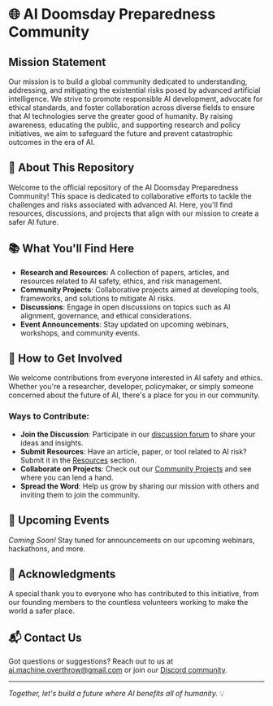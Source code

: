 # 🌐 AI Doomsday Preparedness Community

## Mission Statement

Our mission is to build a global community dedicated to understanding, addressing, and mitigating the existential risks posed by advanced artificial intelligence. We strive to promote responsible AI development, advocate for ethical standards, and foster collaboration across diverse fields to ensure that AI technologies serve the greater good of humanity. By raising awareness, educating the public, and supporting research and policy initiatives, we aim to safeguard the future and prevent catastrophic outcomes in the era of AI.

## 🚀 About This Repository

Welcome to the official repository of the AI Doomsday Preparedness Community! This space is dedicated to collaborative efforts to tackle the challenges and risks associated with advanced AI. Here, you'll find resources, discussions, and projects that align with our mission to create a safer AI future.

## 📚 What You'll Find Here

- **Research and Resources**: A collection of papers, articles, and resources related to AI safety, ethics, and risk management.
- **Community Projects**: Collaborative projects aimed at developing tools, frameworks, and solutions to mitigate AI risks.
- **Discussions**: Engage in open discussions on topics such as AI alignment, governance, and ethical considerations.
- **Event Announcements**: Stay updated on upcoming webinars, workshops, and community events.

## 🤝 How to Get Involved

We welcome contributions from everyone interested in AI safety and ethics. Whether you're a researcher, developer, policymaker, or simply someone concerned about the future of AI, there's a place for you in our community.

### Ways to Contribute:
- **Join the Discussion**: Participate in our [discussion forum](https://github.com/aidoomsday/discussions) to share your ideas and insights.
- **Submit Resources**: Have an article, paper, or tool related to AI risk? Submit it in the [Resources](https://github.com/aidoomsday/resources) section.
- **Collaborate on Projects**: Check out our [Community Projects](https://github.com/aidoomsday/projects) and see where you can lend a hand.
- **Spread the Word**: Help us grow by sharing our mission with others and inviting them to join the community.

## 📅 Upcoming Events

*Coming Soon!* Stay tuned for announcements on our upcoming webinars, hackathons, and more.

## 🌟 Acknowledgments

A special thank you to everyone who has contributed to this initiative, from our founding members to the countless volunteers working to make the world a safer place.

## 📬 Contact Us

Got questions or suggestions? Reach out to us at [ai.machine.overthrow@gmail.com](mailto:ai.machine.overthrow@gmail.com) or join our [Discord community](https://discord.gg/your-community-link).

---

*Together, let's build a future where AI benefits all of humanity.* 💡
